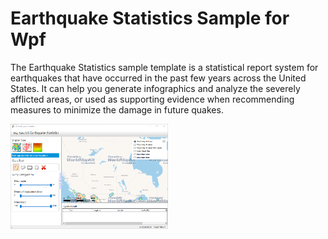 # Earthquake Statistics Sample for Wpf
The Earthquake Statistics sample template is a statistical report system for earthquakes that have occurred in the past few years across the United States. 
It can help you generate infographics and analyze the severely afflicted areas, or used as supporting evidence when recommending measures to minimize the damage in future quakes.

<img src="https://raw.githubusercontent.com/TG-Samples/EarthquakeStatisticsSample-Wpf/master/UsEarthquakeStatistics_ScreenShot.png" width="50%" height="50%" />